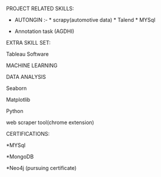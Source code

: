 PROJECT RELATED SKILLS:
  * AUTONGIN :- * scrapy(automotive data)
                * Talend
                * MYSql

  * Annotation task (AGDHI)

EXTRA SKILL SET:

Tableau Software

MACHINE LEARNING

DATA ANALYSIS

Seaborn

Matplotlib

Python

web scraper tool(chrome extension)

CERTIFICATIONS:

*MYSql

*MongoDB 

*Neo4j (pursuing certificate)
